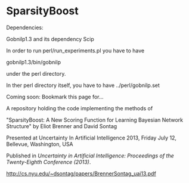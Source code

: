 SparsityBoost
=============

Dependencies:

Gobnilp1.3 and its dependency Scip

In order to run perl/run_experiments.pl you have to have 

gobnilp1.3/bin/gobnilp

under the perl directory.

In ther perl directory itself, you have to have ../perl/gobnilp.set

Coming soon: Bookmark this page for...


A repository holding the code implementing the methods of 


"SparsityBoost: A New Scoring Function for Learning Bayesian
Network Structure"
by Eliot Brenner and David Sontag


Presented at Uncertainty In Artificial Intelligence 2013, Friday July 12, Bellevue, Washington, USA

Published in <i>Uncertainty in Artificial Intelligence: Proceedings of the Twenty-Eighth Conference (2013)</i>.


http://cs.nyu.edu/~dsontag/papers/BrennerSontag_uai13.pdf
